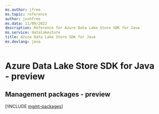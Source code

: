 ```yaml
---
ms.author: jfree
ms.topic: reference
author: joshfree
ms.data: 11/09/2022
description: Reference for Azure Data Lake Store SDK for Java
ms.service: datalakestore
title: Azure Data Lake Store SDK for Java
ms.devlang: java
---
```

# Azure Data Lake Store SDK for Java - preview

## Management packages - preview
[!INCLUDE [mgmt-packages](data-lake-store-mgmt-index.md)]
